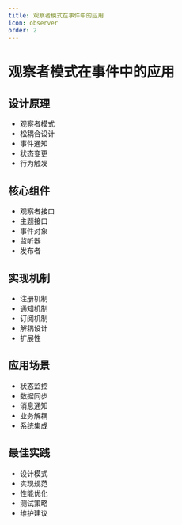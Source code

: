 ```yaml
---
title: 观察者模式在事件中的应用
icon: observer
order: 2
---
```


# 观察者模式在事件中的应用

## 设计原理
- 观察者模式
- 松耦合设计
- 事件通知
- 状态变更
- 行为触发

## 核心组件
- 观察者接口
- 主题接口
- 事件对象
- 监听器
- 发布者

## 实现机制
- 注册机制
- 通知机制
- 订阅机制
- 解耦设计
- 扩展性

## 应用场景
- 状态监控
- 数据同步
- 消息通知
- 业务解耦
- 系统集成

## 最佳实践
- 设计模式
- 实现规范
- 性能优化
- 测试策略
- 维护建议
